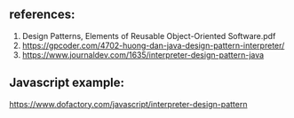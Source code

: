 ## references:
1. Design Patterns, Elements of Reusable Object-Oriented Software.pdf
2. https://gpcoder.com/4702-huong-dan-java-design-pattern-interpreter/
3. https://www.journaldev.com/1635/interpreter-design-pattern-java


## Javascript example: 
https://www.dofactory.com/javascript/interpreter-design-pattern
